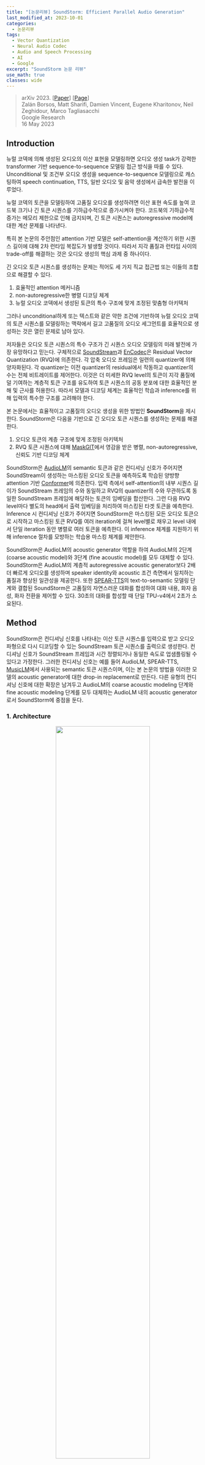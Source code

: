 ```yaml
---
title: "[논문리뷰] SoundStorm: Efficient Parallel Audio Generation"
last_modified_at: 2023-10-01
categories:
  - 논문리뷰
tags:
  - Vector Quantization
  - Neural Audio Codec
  - Audio and Speech Processing
  - AI
  - Google
excerpt: "SoundStorm 논문 리뷰"
use_math: true
classes: wide
---
```


> arXiv 2023. [[Paper](https://arxiv.org/abs/2305.09636)] [[Page](https://google-research.github.io/seanet/soundstorm/examples/)]  
> Zalán Borsos, Matt Sharifi, Damien Vincent, Eugene Kharitonov, Neil Zeghidour, Marco Tagliasacchi  
> Google Research  
> 16 May 2023  

## Introduction
뉴럴 코덱에 의해 생성된 오디오의 이산 표현을 모델링하면 오디오 생성 task가 강력한 transformer 기반 sequence-to-sequence 모델링 접근 방식을 따를 수 있다. Unconditional 및 조건부 오디오 생성을 sequence-to-sequence 모델링으로 캐스팅하여 speech continuation, TTS, 일반 오디오 및 음악 생성에서 급속한 발전을 이루었다.

뉴럴 코덱의 토큰을 모델링하여 고품질 오디오를 생성하려면 이산 표현 속도를 높여 코드북 크기나 긴 토큰 시퀀스를 기하급수적으로 증가시켜야 한다. 코드북의 기하급수적 증가는 메모리 제한으로 인해 금지되며, 긴 토큰 시퀀스는 autoregressive model에 대한 계산 문제를 나타낸다.

특히 본 논문의 주안점인 attention 기반 모델은 self-attention을 계산하기 위한 시퀀스 길이에 대해 2차 런타임 복잡도가 발생할 것이다. 따라서 지각 품질과 런타임 사이의 trade-off를 해결하는 것은 오디오 생성의 핵심 과제 중 하나이다.

긴 오디오 토큰 시퀀스를 생성하는 문제는 적어도 세 가지 직교 접근법 또는 이들의 조합으로 해결할 수 있다. 

1. 효율적인 attention 메커니즘
2. non-autoregressive한 병렬 디코딩 체계
3. 뉴럴 오디오 코덱에서 생성된 토큰의 특수 구조에 맞게 조정된 맞춤형 아키텍처

그러나 unconditional하게 또는 텍스트와 같은 약한 조건에 기반하여 뉴럴 오디오 코덱의 토큰 시퀀스를 모델링하는 맥락에서 길고 고품질의 오디오 세그먼트를 효율적으로 생성하는 것은 열린 문제로 남아 있다.

저자들은 오디오 토큰 시퀀스의 특수 구조가 긴 시퀀스 오디오 모델링의 미래 발전에 가장 유망하다고 믿는다. 구체적으로 [SoundStream](https://arxiv.org/abs/2107.03312)과 [EnCodec](https://arxiv.org/abs/2210.13438)은 Residual Vector Quantization (RVQ)에 의존한다. 각 압축 오디오 프레임은 일련의 quantizer에 의해 양자화된다. 각 quantizer는 이전 quantizer의 residual에서 작동하고 quantizer의 수는 전체 비트레이트를 제어한다. 이것은 더 미세한 RVQ level의 토큰이 지각 품질에 덜 기여하는 계층적 토큰 구조를 유도하여 토큰 시퀀스의 공동 분포에 대한 효율적인 분해 및 근사를 허용한다. 따라서 모델과 디코딩 체계는 효율적인 학습과 inference를 위해 입력의 특수한 구조를 고려해야 한다.

본 논문에서는 효율적이고 고품질의 오디오 생성을 위한 방법인 **SoundStorm**을 제시한다. SoundStorm은 다음을 기반으로 긴 오디오 토큰 시퀀스를 생성하는 문제를 해결한다. 

1. 오디오 토큰의 계층 구조에 맞게 조정된 아키텍처
2. RVQ 토큰 시퀀스에 대해 [MaskGIT](https://kimjy99.github.io/논문리뷰/maskgit)에서 영감을 받은 병렬, non-autoregressive, 신뢰도 기반 디코딩 체계

SoundStorm은 [AudioLM](https://arxiv.org/abs/2209.03143)의 semantic 토큰과 같은 컨디셔닝 신호가 주어지면 SoundStream이 생성하는 마스킹된 오디오 토큰을 예측하도록 학습된 양방향 attention 기반 [Conformer](https://arxiv.org/abs/2005.08100)에 의존한다. 입력 측에서 self-attention의 내부 시퀀스 길이가 SoundStream 프레임의 수와 동일하고 RVQ의 quantizer의 수와 무관하도록 동일한 SoundStream 프레임에 해당하는 토큰의 임베딩을 합산한다. 그런 다음 RVQ level마다 별도의 head에서 출력 임베딩을 처리하여 마스킹된 타겟 토큰을 예측한다. Inference 시 컨디셔닝 신호가 주어지면 SoundStorm은 마스킹된 모든 오디오 토큰으로 시작하고 마스킹된 토큰 RVQ를 여러 iteration에 걸쳐 level별로 채우고 level 내에서 단일 iteration 동안 병렬로 여러 토큰을 예측한다. 이 inference 체계를 지원하기 위해 inference 절차를 모방하는 학습용 마스킹 체계를 제안한다.

SoundStorm은 AudioLM의 acoustic generator 역할을 하여 AudioLM의 2단계 (coarse acoustic model)와 3단계 (fine acoustic model)를 모두 대체할 수 있다. SoundStorm은 AudioLM의 계층적 autoregressive acoustic generator보다 2배 더 빠르게 오디오를 생성하며 speaker identity와 acoustic 조건 측면에서 일치하는 품질과 향상된 일관성을 제공한다. 또한 [SPEAR-TTS](https://arxiv.org/abs/2302.03540)의 text-to-semantic 모델링 단계와 결합된 SoundStorm은 고품질의 자연스러운 대화를 합성하여 대화 내용, 화자 음성, 화자 전환을 제어할 수 있다. 30초의 대화를 합성할 때 단일 TPU-v4에서 2초가 소요된다.

## Method
SoundStorm은 컨디셔닝 신호를 나타내는 이산 토큰 시퀀스를 입력으로 받고 오디오 파형으로 다시 디코딩할 수 있는 SoundStream 토큰 시퀀스를 출력으로 생성한다. 컨디셔닝 신호가 SoundStream 프레임과 시간 정렬되거나 동일한 속도로 업샘플링될 수 있다고 가정한다. 그러한 컨디셔닝 신호는 예를 들어 AudioLM, SPEAR-TTS, [MusicLM](https://arxiv.org/abs/2301.11325)에서 사용되는 semantic 토큰 시퀀스이며, 이는 본 논문의 방법을 이러한 모델의 acoustic generator에 대한 drop-in replacement로 만든다. 다른 유형의 컨디셔닝 신호에 대한 확장은 남겨두고 AudioLM의 coarse acoustic modeling 단계와 fine acoustic modeling 단계를 모두 대체하는 AudioLM 내의 acoustic generator로서 SoundStorm에 중점을 둔다.

### 1. Architecture
<center><img src='{{"/assets/img/soundstorm/soundstorm-fig1.webp" | relative_url}}' width="70%"></center>
<br>
모델의 아키텍처는 위 그림에 설명되어 있다 ($T = 4$, $Q = 3$, $t = 0$, $q = 2$). 입력 측에서 프레임 수준에서 시간 정렬된 컨디셔닝 토큰을 SoundStream 토큰과 인터리브하고, 결과 시퀀스를 임베딩하고, 컨디셔닝 토큰의 임베딩을 포함하여 동일한 프레임에 해당하는 임베딩을 합산한다. 컨디셔닝 토큰의 결과로 나온 연속 임베딩을 Conformer에 전달한다. 결과적으로 Conformer에서 양방향 self-attention을 위한 시퀀스 길이는 SoundStream 프레임 수 (일반적으로 초당 50개)에 의해 결정되므로 RVQ level의 수 $Q$와 무관하므로 몇 분 정도의 길이로 오디오를 처리할 수 있다. 출력 측에서는 $Q$개의 dense layer를 head로 사용하여 타겟 SoundStream 토큰을 생성한다.

### 2. Masking
마스킹과 디코딩을 설계하기 위해 MaskGIT의 마스킹 및 신뢰도 기반 병렬 디코딩 체계를 RVQ에서 생성된 토큰 시퀀스로 확장한다. 높은 수준에서 본 논문의 접근 방식은 coarse-to-fine 순서에서 RVQ level별 MaskGIT의 전략을 따르는 것으로 볼 수 있다. Coarse-to-fine 순서로 정렬하는 것은 RVQ 계층 구조 level 간의 조건부 의존성을 존중할 뿐만 아니라 coarser level의 모든 토큰이 주어지면 finer level의 토큰의 조건부 독립성을 활용하기 때문에 특히 중요하다. Finer level의 토큰은 로컬의 세밀한 음향 디테일을 담당하므로 오디오 품질의 손실 없이 병렬로 샘플링할 수 있다.

이에 따라 학습을 위한 마스킹 체계를 설계한다. 음성 프롬프팅을 활성화하기 위해 timestep $$t \in \{1, \ldots, T\}$$를 랜덤하게 샘플링한다. 여기서 $T$는 최대 시퀀스 길이를 나타내며 이 timestep 이전에는 토큰을 마스킹하지 않는다. 컨디셔닝 토큰은 절대 마스킹되지 않는다. $$Y \in \{1, \ldots, C\}^{T \times Q}$$는 SoundStream 토큰을 나타내며, 여기서 $C$는 $Q$개의 level 중 각 RVQ level에서 사용되는 코드북 크기를 나타낸다. 마스킹 체계는 다음과 같이 진행된다.

- 프롬프트 구분 기호 timestep $t \sim \mathcal{U}\{0, T-1\}$를 샘플링
- 현재 RVQ level $q \sim \mathcal{U} \{1, Q\}$를 샘플링
- $q$에 대한 cosine schedule에 따라 마스크 $$M \in \{0, 1\}^T$$를 샘플링  
(즉, $u \sim \mathcal{U}[0, \pi/2]$, $p = \cos (u)$, $M_i \sim \textrm{Bernoulli}(p)$)
- $q$에서 선택된 비 프롬프트 토큰 ($M_{t'} = 1$이고 $t' > t$이면 $Y$_{t',q}를 마스킹)과 finer RVQ level의 모든 비 프롬프트 토큰 ($Y_{> t, > q}$)을 마스킹

마스킹된 토큰 시퀀스가 주어지면 ground-truth 토큰을 타겟으로 하는 cross-entropy loss로 모델을 학습한다. 여기서 loss는 $q$번째 RVQ level 내에서 마스킹된 토큰에 대해서만 계산된다. 

### 3. Iterative Parallel Decoding
컨디셔닝 신호가 주어지면 디코딩 체계는 프롬프트를 제외한 모든 SoundStream 토큰을 마스킹하여 시작한다. 그런 다음 level $1, \ldots, q$에 대한 모든 토큰이 샘플링된 경우에만 level $q+1$로 진행하면서 coarse -to-fine 방식으로 level별로 RVQ 토큰 샘플링을 진행한다. RVQ level 내에서 MaskGIT의 신뢰도 기반 샘플링 체계를 사용한다. 즉, 여러 forward pass를 수행하고 각 iteration $i$에서 마스킹된 위치에 대한 후보를 샘플링하고 신뢰도 점수를 기반으로 이들의 $p_i$를 유지한다. 여기서 $p_i$는 cosine schedule을 따른다. MaskGIT와 다르게 각 RVQ level 내의 마지막 iteration에 대한 신뢰도 기반 샘플링 대신 greedy 디코딩을 사용하면 인지된 오디오 품질이 개선된다. 

RVQ 디코딩을 level별로 수행하면 finer level에서 조건부 독립 가정을 활용할 수 있다. 즉, 로컬의 세밀한 음향 디테일을 나타내기 때문에 여러 개의 finer 토큰을 병렬로 샘플링할 수 있다. 이는 디코딩 중에 finer RVQ level로 진행함에 따라 forward pass 수를 크게 줄일 수 있음을 의미한다.

## Experiments
- 구현 디테일
  - SoundStream
    - 초당 50 프레임 생성
    - RVQ: $Q$ = 12, 코드북 크기 = 1024
    - 비트레이트 = $50 \times 12 \times \log_2 1024 = 6000$ bps
  - AudioLM의 semantic 토큰을 컨디셔닝으로 사용
  - Conformer (파라미터 3.5억 개)
    - 레이어 수: 12
    - attention head 수: 16
    - 임베딩 크기: 1024
    - 모델 차원: 1024
    - feedforward 차원: 4096
    - convolution kernel size: 5
    - rotary positional embedding 사용
  - 디코딩
    - iteration 수: $(16, 1, 1, \ldots, 1)$ $\rightarrow$ forward pass 27번
    - 즉, 두 번째 level부터는 level별로 가장 높은 확률로 greedy하게 토큰을 선택

### 1. Speech Intelligibility, Audio Quality, Voice Preservation and Acoustic Consistency
다음은 AudioLM의 acoustic generator와 SoundStorm의 명료도, 품질, 음성 보존, 음향 일관성을 비교한 표이다. 

<center><img src='{{"/assets/img/soundstorm/soundstorm-table1.webp" | relative_url}}' width="100%"></center>
<br>
다음은 LibriSpeech test-clean 'long' split의 샘플에 대한 프롬프트와 생성된 오디오 간의 음향 일관성을 비교한 그래프이다.  

<center><img src='{{"/assets/img/soundstorm/soundstorm-fig2.webp" | relative_url}}' width="45%"></center>

### 2. Runtime and Ablations
다음은 시퀀스 길이에 따른 런타임을 비교한 그래프이다. 

<center><img src='{{"/assets/img/soundstorm/soundstorm-fig3.webp" | relative_url}}' width="45%"></center>
<br>
다음은 첫번째 RVQ level의 iteration 수에 따른 오디오 품질을 나타낸 그래프이다. 

<center><img src='{{"/assets/img/soundstorm/soundstorm-fig4.webp" | relative_url}}' width="45%"></center>